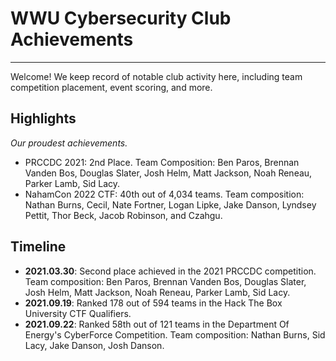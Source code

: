 
# WWU Cybersecurity Club Achievements

---

Welcome! We keep record of notable club activity here, including team competition placement, event scoring, and more.

## Highlights
*Our proudest achievements.*
- PRCCDC 2021: 2nd Place. Team Composition: Ben Paros, Brennan Vanden Bos, Douglas Slater, Josh Helm, Matt Jackson, Noah Reneau, Parker Lamb, Sid Lacy.
- NahamCon 2022 CTF: 40th out of 4,034 teams. Team composition: Nathan Burns, Cecil, Nate Fortner, Logan Lipke, Jake Danson, Lyndsey Pettit, Thor Beck, Jacob Robinson, and Czahgu.

## Timeline

- **2021.03.30**: Second place achieved in the 2021 PRCCDC competition. Team composition: Ben Paros, Brennan Vanden Bos, Douglas Slater, Josh Helm, Matt Jackson, Noah Reneau, Parker Lamb, Sid Lacy.
- **2021.09.19**: Ranked 178 out of 594 teams in the Hack The Box University CTF Qualifiers. 
- **2021.09.22**: Ranked 58th out of 121 teams in the Department Of Energy's CyberForce Competition. Team composition: Nathan Burns, Sid Lacy, Jake Danson, Josh Danson.